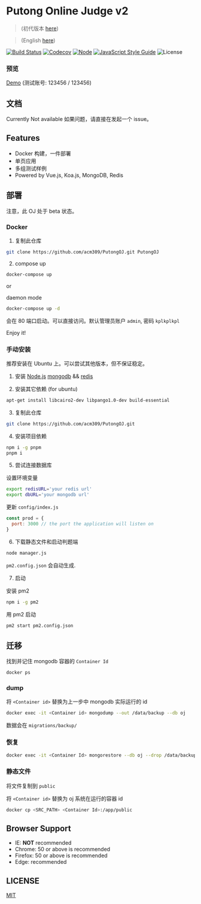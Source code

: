 # Putong Online Judge v2

> (初代版本 [here](https://github.com/acm309/PutongOJ/tree/v1))

> (English [here](./README_en.md))

[![Build Status](https://img.shields.io/github/workflow/status/acm309/PutongOJ/Node.js%20CI?style=flat-square)](https://github.com/acm309/PutongOJ/actions/workflows/test.yml)
[![Codecov](https://img.shields.io/codecov/c/github/acm309/PutongOJ.svg?style=flat-square)](https://codecov.io/gh/acm309/PutongOJ)
[![Node](https://img.shields.io/badge/node-%3E=9.0.0-ff69b4.svg?style=flat-square)](https://nodejs.org/en/download/releases/)
[![JavaScript Style Guide](https://img.shields.io/badge/code_style-standard-brightgreen.svg?style=flat-square)](https://standardjs.com)
![License](https://img.shields.io/badge/license-MIT-green.svg?style=flat-square)

### 预览

[Demo](http://acm.cjlu.edu.cn) (测试账号: 123456 / 123456)

## 文档

Currently Not available
如果问题，请直接在发起一个 issue。

## Features

- Docker 构建，一件部署
- 单页应用
- 多组测试样例
- Powered by Vue.js, Koa.js, MongoDB, Redis

## 部署

注意，此 OJ 处于 beta 状态。

### Docker

1. 复制此仓库

```bash
git clone https://github.com/acm309/PutongOJ.git PutongOJ
```

2. compose up

```bash
docker-compose up
```

or

daemon mode
```bash
docker-compose up -d
```

会在 80 端口启动。可以直接访问。默认管理员账户 `admin`, 密码 `kplkplkpl`

Enjoy it!

### 手动安装

推荐安装在 Ubuntu 上。可以尝试其他版本，但不保证稳定。

1. 安装 [Node.js](https://nodejs.org) [mongodb](https://www.mongodb.com/download-center?jmp=nav#community) && [redis](https://redis.io/)

2. 安装其它依赖 (for ubuntu)

```bash
apt-get install libcairo2-dev libpango1.0-dev build-essential
```

3. 复制此仓库

```bash
git clone https://github.com/acm309/PutongOJ.git
```

4. 安装项目依赖

```bash
npm i -g pnpm
pnpm i
```

5. 尝试连接数据库

设置环境变量

```bash
export redisURL='your redis url'
export dbURL='your mongodb url'
```

更新 `config/index.js`

```js
const prod = {
  port: 3000 // the port the application will listen on
}
```

6. 下载静态文件和启动判题端

```bash
node manager.js
```

`pm2.config.json` 会自动生成.

7. 启动

安装 pm2

```bash
npm i -g pm2
```

用 pm2 启动

```bash
pm2 start pm2.config.json
```

## 迁移

找到并记住 mongodb 容器的 `Container Id`

```bash
docker ps
```

### dump

将 `<Container id>` 替换为上一步中 mongodb 实际运行的 id

```bash
docker exec -it <Container id> mongodump --out /data/backup --db oj
```

数据会在 `migrations/backup/`

### 恢复

```bash
docker exec -it <Container Id> mongorestore --db oj --drop /data/backup/oj
```

### 静态文件

将文件复制到 `public`

将 `<Container id>` 替换为 oj 系统在运行的容器 id

```bash
docker cp <SRC_PATH> <Container Id>:/app/public
```

## Browser Support

- IE: **NOT** recommended
- Chrome: 50 or above is recommended
- Firefox: 50 or above is recommended
- Edge: recommended

## LICENSE

[MIT](https://github.com/acm309/PutongOJ/blob/master/LICENSE)
